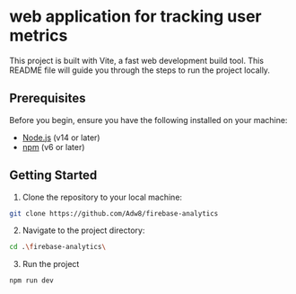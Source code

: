 #  web application for tracking user metrics

This project is built with Vite, a fast web development build tool. This README file will guide you through the steps to run the project locally.

## Prerequisites

Before you begin, ensure you have the following installed on your machine:

- [Node.js](https://nodejs.org/) (v14 or later)
- [npm](https://www.npmjs.com/) (v6 or later)

## Getting Started

1. Clone the repository to your local machine:

```bash
git clone https://github.com/Adw8/firebase-analytics
 ```
   
2) Navigate to the project directory:

  ```bash
cd .\firebase-analytics\  

  ```
3) Run the project

  ```bash
npm run dev

